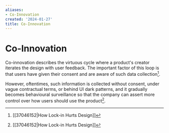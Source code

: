 ```yaml
---
aliases:
- Co-Innovation
created: '2024-01-27'
title: Co-Innovation
---
```


# Co-Innovation

Co-innovation describes the virtuous cycle where a product's creator iterates the design with user feedback. The important factor of this loop is that users have given their consent and are aware of such data collection[^1].

However, oftentimes, such information is collected without consent, under vague contractual terms, or behind UI dark patterns, and it gradually becomes behavioural surveillance so that the company can assert more control over how users should use the product[^1].

[^1]: [[37046152|How Lock-in Hurts Design]]